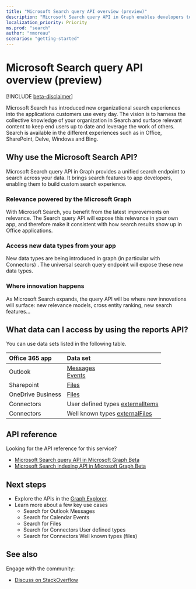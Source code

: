```yaml
---
title: "Microsoft Search query API overview (preview)"
description: "Microsoft Search query API in Graph enables developers to search their data within Office 365 in a unified way"
localization_priority: Priority
ms.prod: "search"
author: "nmoreau"
scenarios: "getting-started"
---
```


# Microsoft Search query API overview (preview)

[!INCLUDE [beta-disclaimer](../../includes/beta-disclaimer.md)]

Microsoft Search has introduced new organizational search experiences into the applications customers use every day.
The vision is to harness the collective knowledge of your organization in Search and surface relevant content to keep end users up to date and leverage the work of others.  Search is available in the different experiences such as in Office, SharePoint, Delve, Windows and Bing.

## Why use the Microsoft Search API?

Microsoft Search query API in Graph provides a unified search endpoint to search across your data. It brings search features to app developers, enabling them to build custom search experience.

### Relevance powered by the Microsoft Graph

With Microsoft Search, you benefit from the latest improvements on relevance. The Search query API will expose this relevance in your own app, and therefore make it consistent with how search results show up in Office applications.

### Access new data types from your app

New data types are being introduced in graph (in particular with Connectors) <!---Link Todo link to Connectors Concept )--> . The universal search query endpoint will expose these new data types.

### Where innovation happens

As Microsoft Search expands, the query API will be where new innovations will surface: new relevance models, cross entity ranking, new search features…

## What data can I access by using the reports API?

You can use data sets listed in the following table.

|Office 365 app|Data set|
|:--------|:--------|
|Outlook|[Messages](/graph/api/resources/message?view=graph-rest-1.0)<br/>[Events](graph/api/resources/event?view=graph-rest-1.0)<br/>|
|Sharepoint |[Files](graph/api/resources/driveitem?view=graph-rest-1.0)|
|OneDrive Business |[Files](graph/api/resources/driveitem?view=graph-rest-1.0)|
|Connectors |User defined types [externalItems](graph/api/resources/driveitem?view=graph-rest-1.0) <!--todo nmoreauteam fix the link to Connectors page-->|
|Connectors |Well known types [externalFiles](graph/api/resources/driveitem?view=graph-rest-1.0) <!--todo nmoreauteam fix the link to Connectors page-->|

## API reference

Looking for the API reference for this service?

- [Microsoft Search query API in Microsoft Graph Beta](graph/api/resources/search-api-overview)
- [Microsoft Search indexing API in Microsoft Graph Beta](graph/api/resources/search-api-overview) 
<!--TODO nmoreauteam Fix the link to indexing API--->

## Next steps

- Explore the APIs in the [Graph Explorer](https://developer.microsoft.com/graph/graph-explorer).
- Learn more about a few key use cases <!--- TODO nmoreauteam: Fix the links.--->
  - Search for Outlook Messages
  - Search for Calendar Events
  - Search for Files
  - Search for Connectors User defined types
  - Search for Connectors Well known types (files)

## See also

Engage with the community:

- [Discuss on StackOverflow](https://stackoverflow.com/questions/tagged/microsoft-search)
